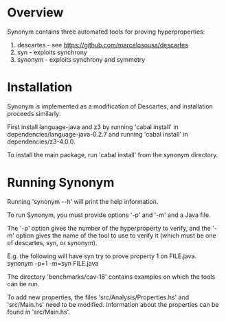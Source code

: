 Overview
===========

Synonym contains three automated tools for proving hyperproperties:
1. descartes - see https://github.com/marcelosousa/descartes
2. syn - exploits synchrony
3. synonym - exploits synchrony and symmetry

Installation
===========

Synonym is implemented as a modification of Descartes, and
installation proceeds similarly:

First install language-java and z3 by running
'cabal install' in dependencies/language-java-0.2.7 and
running 'cabal install' in dependencies/z3-4.0.0.

To install the main package, run 'cabal install' from the 
synonym directory.

Running Synonym
=================

Running 'synonym --h' will print the help information.

To run Synonym, you must provide options '-p' and '-m'
and a Java file.

The '-p' option gives the number of the hyperproperty
to verify, and the '-m' option gives the name of the
tool to use to verify it (which must be one of
descartes, syn, or synonym).

E.g. the following will have syn try to prove property 1
on FILE.java.
    synonym -p=1 -m=syn FILE.java

The directory 'benchmarks/cav-18' contains examples on which
the tools can be run.

To add new properties, the files 'src/Analysis/Properties.hs'
and 'src/Main.hs' need to be modified.
Information about the properties can be found in 'src/Main.hs'.
